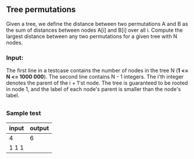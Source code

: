## Tree permutations

Given a tree, we define the distance between two permutations A and B as the sum of distances between nodes A[i] and B[i] over all i.
Compute the largest distance between any two permutations for a given tree with N nodes.

### Input:
The first line in a testcase contains the number of nodes in the tree N (**1 <= N <= 1000 000**).
The second line contains N - 1 integers. The i'th integer denotes the parent of the i + 1'st node.
The tree is guaranteed to be rooted in node 1, and the label of each node's parent is smaller than the node's label.

##
### Sample test
 input | output
 --- | ---
4 | 6
1 1 1 |

